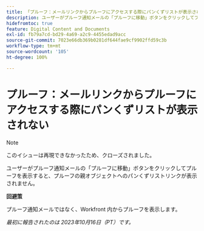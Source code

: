 ```yaml
---
title: 「プルーフ：メールリンクからプルーフにアクセスする際にパンくずリストが表示されない」
description: ユーザーがプルーフ通知メールの「プルーフに移動」ボタンをクリックしてプルーフを表示すると、プルーフの親オブジェクトへのパンくずリストリンクが表示されません。
hidefromtoc: true
feature: Digital Content and Documents
exl-id: fb79a7cd-bd29-4a69-a2c9-4455edad9acc
source-git-commit: 7023e66db369b0281df644fae9cf9902ffd59c3b
workflow-type: tm+mt
source-wordcount: '105'
ht-degree: 100%

---
```


# プルーフ：メールリンクからプルーフにアクセスする際にパンくずリストが表示されない

>[!NOTE]
>
>このイシューは再現できなかったため、クローズされました。

ユーザーがプルーフ通知メールの「プルーフに移動」ボタンをクリックしてプルーフを表示すると、プルーフの親オブジェクトへのパンくずリストリンクが表示されません。

**回避策**

プルーフ通知メールではなく、Workfront 内からプルーフを表示します。

_最初に報告されたのは 2023年10月16日（PT）です。_
